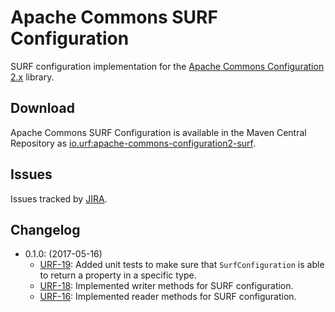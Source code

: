 # Apache Commons SURF Configuration

SURF configuration implementation for the [Apache Commons Configuration 2.x](https://commons.apache.org/proper/commons-configuration/) library.

## Download

Apache Commons SURF Configuration is available in the Maven Central Repository as [io.urf:apache-commons-configuration2-surf](https://search.maven.org/#search%7Cga%7C1%7Cg%3A%22io.urf%22%20AND%20a%3A%22apache-commons-configuration2-surf%22).

## Issues

Issues tracked by [JIRA](https://globalmentor.atlassian.net/projects/URF/).

## Changelog

- 0.1.0: (2017-05-16)
	* [URF-19](https://globalmentor.atlassian.net/browse/URF-19): Added unit tests to make sure that `SurfConfiguration` is able to return a property in a specific type. 
	* [URF-18](https://globalmentor.atlassian.net/browse/URF-18): Implemented writer methods for SURF configuration. 
	* [URF-16](https://globalmentor.atlassian.net/browse/URF-16): Implemented reader methods for SURF configuration. 
